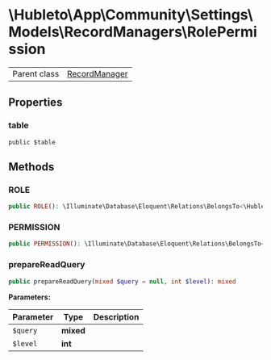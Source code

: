
# \Hubleto\App\Community\Settings\Models\RecordManagers\RolePermission
<table class='table-default dense'>
<tr><td>Parent class</td><td><a href="../../../../../Erp/RecordManager">RecordManager</a></td></tr></table>


## Properties

### table

`public $table`


## Methods

### ROLE

```php
public ROLE(): \Illuminate\Database\Eloquent\Relations\BelongsTo<\Hubleto\App\Community\Settings\Models\RecordManagers\UserRole,\Hubleto\App\Community\Settings\Models\RecordManagers\RolePermission>
```


### PERMISSION

```php
public PERMISSION(): \Illuminate\Database\Eloquent\Relations\BelongsTo<\Hubleto\App\Community\Settings\Models\RecordManagers\Permission,\Hubleto\App\Community\Settings\Models\RecordManagers\RolePermission>
```


### prepareReadQuery

```php
public prepareReadQuery(mixed $query = null, int $level): mixed
```

**Parameters:**

| Parameter | Type      | Description |
|-----------|-----------|-------------|
| `$query`  | **mixed** |             |
| `$level`  | **int**   |             |

